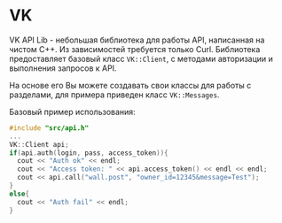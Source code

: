 # VK
VK API Lib - небольшая библиотека для работы API, написанная на чистом C++. Из зависимостей требуется только Curl.
Библиотека предоставляет базовый класс `VK::Client`, с методами авторизации и выполнения запросов к API.

На основе его Вы можете создавать свои классы для работы с разделами, для примера приведен класс `VK::Messages`.

Базовый пример использования:
```cpp
#include "src/api.h"
...
VK::Client api;
if(api.auth(login, pass, access_token)){
  cout << "Auth ok" << endl;
  cout << "Access token: " << api.access_token() << endl << endl;  
  cout << api.call("wall.post", "owner_id=12345&message=Test");
}
else{
  cout << "Auth fail" << endl;
}
```
